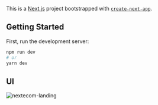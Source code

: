This is a [Next.js](https://nextjs.org/) project bootstrapped with [`create-next-app`](https://github.com/vercel/next.js/tree/canary/packages/create-next-app).

## Getting Started

First, run the development server:

```bash
npm run dev
# or
yarn dev
```

## UI <Landing page>
![nextecom-landing](https://user-images.githubusercontent.com/73601258/131166390-4ce2bb0b-a61b-4b3a-8bfc-85dd3f70b995.png)
